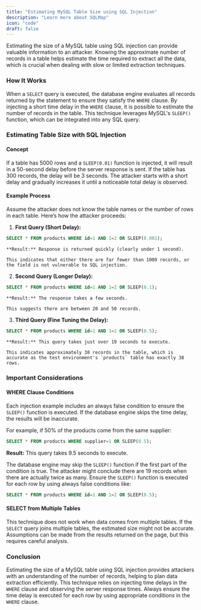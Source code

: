 ```yaml
---
title: "Estimating MySQL Table Size using SQL Injection"
description: "Learn more about SQLMap"
icon: "code"
draft: false
---
```


Estimating the size of a MySQL table using SQL injection can provide valuable information to an attacker. Knowing the approximate number of records in a table helps estimate the time required to extract all the data, which is crucial when dealing with slow or limited extraction techniques.

### How It Works

When a `SELECT` query is executed, the database engine evaluates all records returned by the statement to ensure they satisfy the `WHERE` clause. By injecting a short time delay in the `WHERE` clause, it is possible to estimate the number of records in the table. This technique leverages MySQL's `SLEEP()` function, which can be integrated into any SQL query.

### Estimating Table Size with SQL Injection

#### Concept

If a table has 5000 rows and a `SLEEP(0.01)` function is injected, it will result in a 50-second delay before the server response is sent. If the table has 300 records, the delay will be 3 seconds. The attacker starts with a short delay and gradually increases it until a noticeable total delay is observed.

#### Example Process

Assume the attacker does not know the table names or the number of rows in each table. Here’s how the attacker proceeds:

1. **First Query (Short Delay):**

```sql
SELECT * FROM products WHERE id=1 AND 1=2 OR SLEEP(0.001);
```

    **Result:** Response is returned quickly (clearly under 1 second).

    This indicates that either there are far fewer than 1000 records, or the field is not vulnerable to SQL injection.

2. **Second Query (Longer Delay):**

```sql
SELECT * FROM products WHERE id=1 AND 1=2 OR SLEEP(0.1);
```

    **Result:** The response takes a few seconds.

    This suggests there are between 20 and 50 records.

3. **Third Query (Fine Tuning the Delay):**

```sql
SELECT * FROM products WHERE id=1 AND 1=2 OR SLEEP(0.5);
```

    **Result:** This query takes just over 19 seconds to execute.

    This indicates approximately 38 records in the table, which is accurate as the test environment's `products` table has exactly 38 rows.

### Important Considerations

#### WHERE Clause Conditions

Each injection example includes an always false condition to ensure the `SLEEP()` function is executed. If the database engine skips the time delay, the results will be inaccurate.

For example, if 50% of the products come from the same supplier:

```sql
SELECT * FROM products WHERE supplier=1 OR SLEEP(0.5);
```

**Result:** This query takes 9.5 seconds to execute.

The database engine may skip the `SLEEP()` function if the first part of the condition is true. The attacker might conclude there are 19 records when there are actually twice as many. Ensure the `SLEEP()` function is executed for each row by using always false conditions like:

```sql
SELECT * FROM products WHERE id=1 AND 1=2 OR SLEEP(0.5);
```

#### SELECT from Multiple Tables

This technique does not work when data comes from multiple tables. If the `SELECT` query joins multiple tables, the estimated size might not be accurate. Assumptions can be made from the results returned on the page, but this requires careful analysis.

### Conclusion

Estimating the size of a MySQL table using SQL injection provides attackers with an understanding of the number of records, helping to plan data extraction efficiently. This technique relies on injecting time delays in the `WHERE` clause and observing the server response times. Always ensure the time delay is executed for each row by using appropriate conditions in the `WHERE` clause.
